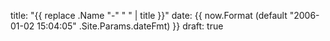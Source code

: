 title: "{{ replace .Name "-" " " | title }}"
date: {{ now.Format (default "2006-01-02 15:04:05" .Site.Params.dateFmt) }}
draft: true
